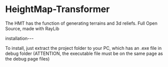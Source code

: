 # HeightMap-Transformer
The HMT has the function of generating terrains and 3d reliefs. Full Open Source, made with RayLib


installation--- 

To install, just extract the project folder to your PC, which has an .exe file in debug folder (ATTENTION, the executable file must be on the same page as the debug page files)
